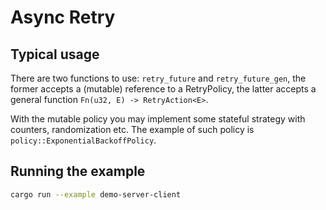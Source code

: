 # Async Retry

## Typical usage

There are two functions to use: `retry_future` and `retry_future_gen`,
the former accepts a (mutable) reference to a RetryPolicy,
the latter accepts a general function `Fn(u32, E) -> RetryAction<E>`.

With the mutable policy you may implement some stateful strategy
with counters, randomization etc. The example of such policy is
`policy::ExponentialBackoffPolicy`.

## Running the example

```sh
cargo run --example demo-server-client
```
